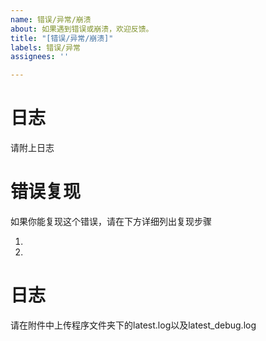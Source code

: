 ```yaml
---
name: 错误/异常/崩溃
about: 如果遇到错误或崩溃，欢迎反馈。
title: "[错误/异常/崩溃]"
labels: 错误/异常
assignees: ''

---
```


# 日志

请附上日志

# 错误复现

如果你能复现这个错误，请在下方详细列出复现步骤

1.
2.

# 日志

请在附件中上传程序文件夹下的latest.log以及latest_debug.log
